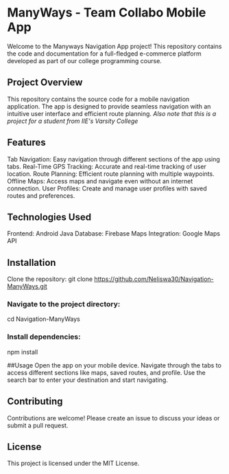 # ManyWays - Team Collabo Mobile App 

Welcome to the Manyways Navigation App project! This repository contains the code and documentation for a full-fledged e-commerce platform developed as part of our college programming course.

## Project Overview
This repository contains the source code for a mobile navigation application. The app is designed to provide seamless navigation with an intuitive user interface and efficient route planning. *Also note that this is a project for a student from IIE's Varsity College*

## Features
Tab Navigation: Easy navigation through different sections of the app using tabs.
Real-Time GPS Tracking: Accurate and real-time tracking of user location.
Route Planning: Efficient route planning with multiple waypoints.
Offline Maps: Access maps and navigate even without an internet connection.
User Profiles: Create and manage user profiles with saved routes and preferences.

## Technologies Used
Frontend: Android Java
Database: Firebase
Maps Integration: Google Maps API

## Installation
Clone the repository:
git clone https://github.com/Neliswa30/Navigation-ManyWays.git 
### Navigate to the project directory:
cd Navigation-ManyWays 
### Install dependencies:
npm install

##Usage
Open the app on your mobile device.
Navigate through the tabs to access different sections like maps, saved routes, and profile.
Use the search bar to enter your destination and start navigating.

## Contributing
Contributions are welcome! Please create an issue to discuss your ideas or submit a pull request.

## License
This project is licensed under the MIT License.
